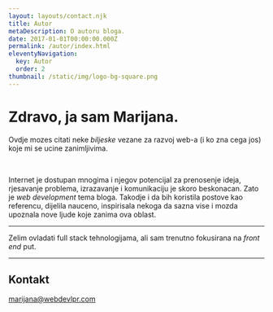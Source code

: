 ```yaml
---
layout: layouts/contact.njk
title: Autor
metaDescription: O autoru bloga.
date: 2017-01-01T00:00:00.000Z
permalink: /autor/index.html
eleventyNavigation:
  key: Autor
  order: 2
thumbnail: /static/img/logo-bg-square.png
---
```

# Zdravo, ja sam Marijana.

<section class="main-about">
  <p>Ovdje mozes citati neke <em>biljeske</em> vezane za razvoj web-a (i ko zna cega jos) koje mi se ucine zanimljivima.</p>
  <br>
  <p>Internet je dostupan mnogima i njegov potencijal za prenosenje ideja, rjesavanje problema, izrazavanje i komunikaciju je skoro beskonacan. Zato je <em>web development</em> tema bloga. Takodje i da bih koristila postove kao referencu, dijelila nauceno, inspirisala nekoga da sazna vise i mozda upoznala nove ljude koje zanima ova oblast.</p>
</section>

<hr>

<section class="technologies">
  <p>Zelim ovladati full stack tehnologijama, ali sam trenutno fokusirana na <em>front end</em> put.</p>
  <div class="technologies-icons">
    <i role="img" aria-label="HTML" class="fab fa-html5 fa-3x"></i>
    <i role="img" aria-label="CSS" class="fab fa-css3-alt fa-3x"></i>
    <i role="img" aria-label="JavaScript" class="fab fa-js fa-3x"></i>
    <i role="img" aria-label="React" class="fab fa-react fa-3x"></i>
    <i role="img" aria-label="Git" class="fab fa-git-alt fa-3x"></i>
    <i role="img" aria-label="Figma" class="fab fa-figma fa-3x"></i>
  </div>
</section>

<hr>

<section class="contact">
  <div class="contact-info">
    <h2>Kontakt</h2>
    <p><a href="mailto:marijana@webdevlpr.com">marijana@webdevlpr.com</a></p>
    <div class="social-icons">
      <a href="https://github.com/Curiositz" target="_blank">
        <i role="img" aria-label="Github" class="fab fa-github"></i>
      </a>
      <!-- <a href="https://www.instagram.com/webdevlprr/" target="_blank">
        <i role="img" aria-label="Instagram" class="fab fa-instagram"></i>
      </a> -->
      <a href="https://www.linkedin.com/in/marijana-sevo/" target="_blank">
        <i role="img" aria-label="Linkedin" class="fab fa-linkedin"></i>
      <a href="https://twitter.com/webdevlpr" target="_blank">
        <i role="img" aria-label="Twitter" class="fab fa-twitter-square"></i>
      </a>
      </a>
    </div>
  </div>
</section>